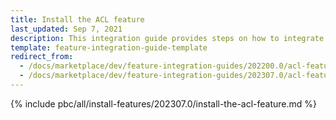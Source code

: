 ```yaml
---
title: Install the ACL feature
last_updated: Sep 7, 2021
description: This integration guide provides steps on how to integrate the ACL feature into a Spryker project.
template: feature-integration-guide-template
redirect_from:
  - /docs/marketplace/dev/feature-integration-guides/202200.0/acl-feature-integration.html
  - /docs/marketplace/dev/feature-integration-guides/202307.0/acl-feature-integration.html   
---
```


{% include pbc/all/install-features/202307.0/install-the-acl-feature.md %} <!-- To edit, see /_includes/pbc/all/install-features/202307.0/install-the-acl-feature.md -->
